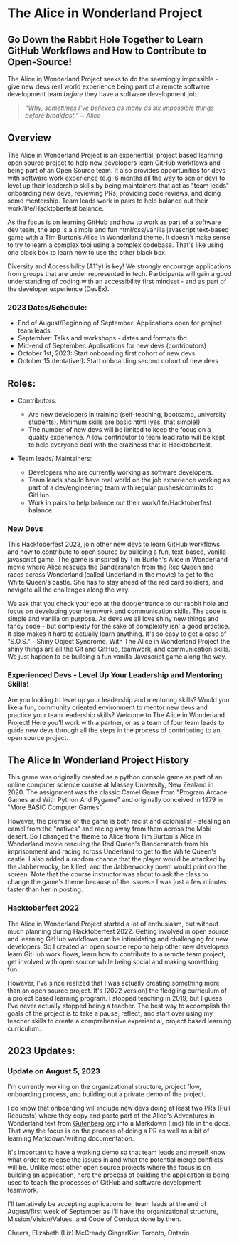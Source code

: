 # The Alice in Wonderland Project

## Go Down the Rabbit Hole Together to Learn GitHub Workflows and How to Contribute to Open-Source!

The Alice in Wonderland Project seeks to do the seemingly impossible - give new devs real world experience being part of a remote software development team *before* they have a software development job. 

> *“Why, sometimes I've believed as many as six impossible things before breakfast.” ~ Alice*

## Overview

The Alice in Wonderland Project is an experiential, project based learning open source project to help new developers learn GitHub workflows and being part of an Open Source team. It also provides opportunities for devs with software work experience (e.g. 6 months all the way to senior dev) to level up their leadership skills by being maintainers that act as "team leads" onboarding new devs, reviewing PRs, providing code reviews, and doing some mentorship. Team leads work in pairs to help balance out their work/life/Hacktoberfest balance.

As the focus is on learning GitHub and how to work as part of a software dev team, the app is a simple and fun html/css/vanilla javascript text-based game with a Tim Burton’s Alice in Wonderland theme. It doesn't make sense to try to learn a complex tool using a complex codebase. That's like using one black box to learn how to use the other black box.

Diversity and Accessibility (A11y) is key! We strongly encourage applications from groups that are under represented in tech. Participants will gain a good understanding of coding with an accessibility first mindset - and as part of the developer experience (DevEx). 

### 2023 Dates/Schedule:

- End of August/Beginning of September: Applications open for project team leads
- September: Talks and workshops - dates and formats tbd
- Mid-end of September: Applications for new devs (contributors)
- October 1st, 2023: Start onboarding first cohort of new devs
- October 15 (tentative!): Start onboarding second cohort of new devs

## Roles:

- Contributors:
  - Are new developers in training (self-teaching, bootcamp, university students). Minimum skills are basic html (yes, that simple!)
  - The number of new devs will be limited to keep the focus on a quality experience. A low contributor to team lead ratio will be kept to help everyone deal with the craziness that is Hacktoberfest. 
 
    
- Team leads/ Maintainers:
  - Developers who are currently working as software developers.
  - Team leads should have real world on the job experience working as part of a dev/engineering team with regular pushes/commits to GitHub.
  - Work in pairs to help balance out their work/life/Hacktoberfest balance.

### New Devs

This Hacktoberfest 2023, join other new devs to learn GitHub workflows and how to contribute to open source by building a fun, text-based, vanilla javascript game. The game is inspired by Tim Burton's Alice in Wonderland movie where Alice rescues the Bandersnatch from the Red Queen and races across Wonderland (called Underland in the movie) to get to the White Queen's castle. She has to stay ahead of the red card soldiers, and navigate all the challenges along the way.

We ask that you check your ego at the door/entrance to our rabbit hole and focus on developing your teamwork and communication skills. The code is simple and vanilla on purpose. As devs we all love shiny new things and fancy code - but complexity for the sake of complexity isn' a good practice. It also makes it hard to actually learn anything. It's so easy to get a case of "S.O.S." - Shiny Object Syndrome. With The Alice in Wonderland Project the shiny things are all the Git and GitHub, teamwork, and communication skills. We just happen to be building a fun vanilla Javascript game along the way.

### Experienced Devs - Level Up Your Leadership and Mentoring Skills!

Are you looking to level up your leadership and mentoring skills? Would you like a fun, community oriented environment to mentor new devs and practice your team leadership skills? Welcome to The Alice in Wonderland Project! Here you'll work with a partner, or as a team of four team leads to guide new devs through all the steps in the process of contributing to an open source project.

## The Alice In Wonderland Project History

This game was originally created as a python console game as part of an online computer science course at Massey University, New Zealand in 2020.  The assignment was the classic Camel Game from "Program Arcade Games and With Python And Pygame" and originally conceived in 1979 in "More BASIC Computer Games".

However, the premise of the game is both racist and colonialist - stealing an camel from the "natives" and racing away from them across the Mobi desert. So I changed the theme to Alice from Tim Burton's Alice in Wonderland movie rescuing the Red Queen's Bandersnatch from his imprisonment and racing across Underland to get to the White Queen's castle. I also added a random chance that the player would be attacked by the Jabberwocky, be killed, and the Jabberwocky poem would print on the screen. Note that the course instructor was about to ask the class to change the game's theme because of the issues - I was just a few minutes faster than her in posting.

### Hacktoberfest 2022

The Alice in Wonderland Project started a lot of enthusiasm, but without much planning during Hacktoberfest 2022. Getting involved in open source and learning GitHub workflows can be intimidating and challenging for new developers. So I created an open source repo to help other new developers learn GitHub work flows, learn how to contribute to a remote team project, get involved with open source while being social and making something fun.

However, I've since realized that I was actually creating something more than an open source project. It's (2022 version) the fledgling curriculum of a project based learning program. I stopped teaching in 2019, but I guess I've never actually stopped being a teacher. The best way to accomplish the goals of the project is to take a pause, reflect, and start over using my teacher skills to create a comprehensive experiential, project based learning curriculum.

## 2023 Updates:

### Update on August 5, 2023

I'm currently working on the organizational structure, project flow, onboarding process, and building out a private demo of the project.

I do know that onboarding will include new devs doing at least two PRs (Pull Requests) where they copy and paste part of the Alice's Adventures in Wonderland text from [Gutenberg.org](http://gutenberg.org/) into a Markdown (.md) file in the docs. That way the focus is on the process of doing a PR as well as a bit of learning Markdown/writing documentation.

It's important to have a working demo so that team leads and myself know what order to release the issues in and what the potential merge conflicts will be. Unlike most other open source projects where the focus is on building an application, here the process of building the application is being used to teach the processes of GitHub and software development teamwork.

I'll tentatively be accepting applications for team leads at the end of August/first week of September as I'll have the organizational structure, Mission/Vision/Values, and Code of Conduct done by then.

Cheers,
Elizabeth (Liz) McCready
GingerKiwi
Toronto, Ontario

